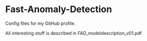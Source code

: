 # Fast-Anomaly-Detection
Config files for my GitHub profile.

All interesting stuff is described in FAD_modeldescription_v01.pdf
